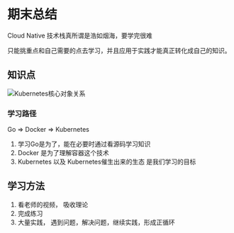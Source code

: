 # 期末总结

Cloud Native 技术栈真所谓是浩如烟海，要学完很难

只能挑重点和自己需要的点去学习，并且应用于实践才能真正转化成自己的知识。



## 知识点

![Kubernetes核心对象关系](/Users/mickey/github.com/kubernetes-camp-repo/end/Kubernetes核心对象关系.png)

### 学习路径

Go => Docker => Kubernetes

1. 学习Go是为了，能在必要时通过看源码学习知识
2. Docker 是为了理解容器这个技术
3. Kubernetes 以及 Kubernetes催生出来的生态 是我们学习的目标



## 学习方法

1. 看老师的视频， 吸收理论
2. 完成练习
3. 大量实践， 遇到问题，解决问题，继续实践，形成正循环



